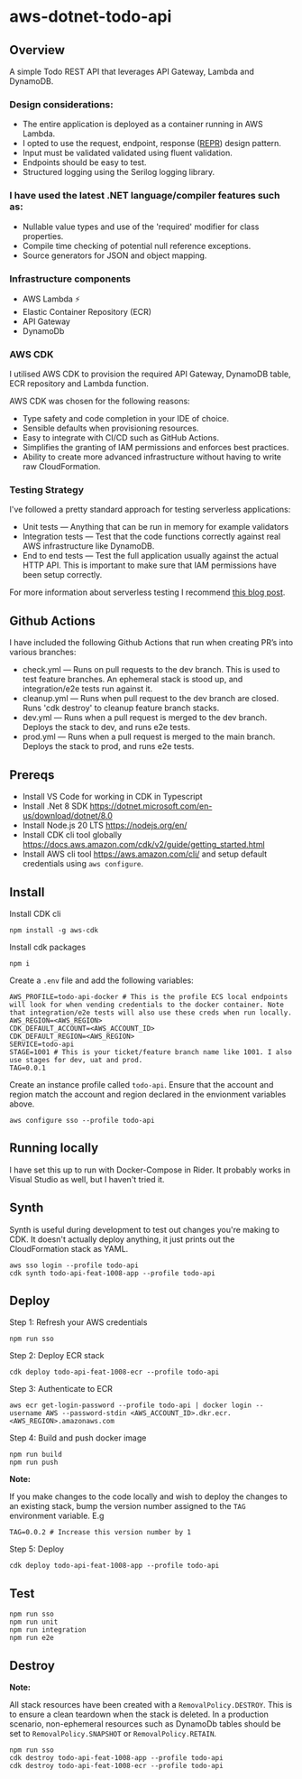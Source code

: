 # aws-dotnet-todo-api

## Overview

A simple Todo REST API that leverages API Gateway, Lambda and DynamoDB.

### Design considerations:

- The entire application is deployed as a container running in AWS Lambda.
- I opted to use the request, endpoint, response ([REPR](https://deviq.com/design-patterns/repr-design-pattern)) design pattern.
- Input must be validated validated using fluent validation.
- Endpoints should be easy to test.
- Structured logging using the Serilog logging library.

### I have used the latest .NET language/compiler features such as:

- Nullable value types and use of the 'required' modifier for class properties.
- Compile time checking of potential null reference exceptions.
- Source generators for JSON and object mapping.

### Infrastructure components

- AWS Lambda ⚡
- Elastic Container Repository (ECR)
- API Gateway
- DynamoDb

### AWS CDK

I utilised AWS CDK to provision the required API Gateway, DynamoDB table, ECR repository and Lambda function.

AWS CDK was chosen for the following reasons:

- Type safety and code completion in your IDE of choice.
- Sensible defaults when provisioning resources.
- Easy to integrate with CI/CD such as GitHub Actions.
- Simplifies the granting of IAM permissions and enforces best practices.
- Ability to create more advanced infrastructure without having to write raw CloudFormation.

### Testing Strategy

I've followed a pretty standard approach for testing serverless applications:

- Unit tests — Anything that can be run in memory for example validators
- Integration tests — Test that the code functions correctly against real AWS infrastructure like DynamoDB.
- End to end tests — Test the full application usually against the actual HTTP API. This is important to make sure that IAM permissions have been setup correctly.

For more information about serverless testing I recommend [this blog post](https://theburningmonk.com/2022/05/my-testing-strategy-for-serverless-applications/).

## Github Actions

I have included the following Github Actions that run when creating PR’s into various branches:

- check.yml — Runs on pull requests to the dev branch. This is used to test feature branches. An ephemeral stack is stood up, and integration/e2e tests run against it.
- cleanup.yml — Runs when pull request to the dev branch are closed. Runs 'cdk destroy' to cleanup feature branch stacks.
- dev.yml — Runs when a pull request is merged to the dev branch. Deploys the stack to dev, and runs e2e tests.
- prod.yml — Runs when a pull request is merged to the main branch. Deploys the stack to prod, and runs e2e tests.

## Prereqs

- Install VS Code for working in CDK in Typescript
- Install .Net 8 SDK https://dotnet.microsoft.com/en-us/download/dotnet/8.0
- Install Node.js 20 LTS https://nodejs.org/en/
- Install CDK cli tool globally https://docs.aws.amazon.com/cdk/v2/guide/getting_started.html
- Install AWS cli tool https://aws.amazon.com/cli/ and setup default credentials using `aws configure`.

## Install

Install CDK cli

```
npm install -g aws-cdk
```

Install cdk packages

```
npm i
```

Create a `.env` file and add the following variables:

```
AWS_PROFILE=todo-api-docker # This is the profile ECS local endpoints will look for when vending credentials to the docker container. Note that integration/e2e tests will also use these creds when run locally.
AWS_REGION=<AWS_REGION>
CDK_DEFAULT_ACCOUNT=<AWS_ACCOUNT_ID>
CDK_DEFAULT_REGION=<AWS_REGION>
SERVICE=todo-api
STAGE=1001 # This is your ticket/feature branch name like 1001. I also use stages for dev, uat and prod.
TAG=0.0.1
```

Create an instance profile called `todo-api`. Ensure that the account and region match the account and region declared in the envionment variables above.

```
aws configure sso --profile todo-api
```

## Running locally

I have set this up to run with Docker-Compose in Rider. It probably works in Visual Studio as well, but I haven't tried it.

## Synth

Synth is useful during development to test out changes you're making to CDK. It doesn't actually deploy anything, it just
prints out the CloudFormation stack as YAML.

```
aws sso login --profile todo-api
cdk synth todo-api-feat-1008-app --profile todo-api
```

## Deploy

Step 1: Refresh your AWS credentials

```
npm run sso
```

Step 2: Deploy ECR stack

```
cdk deploy todo-api-feat-1008-ecr --profile todo-api
```

Step 3: Authenticate to ECR

```
aws ecr get-login-password --profile todo-api | docker login --username AWS --password-stdin <AWS_ACCOUNT_ID>.dkr.ecr.<AWS_REGION>.amazonaws.com
```

Step 4: Build and push docker image

```
npm run build
npm run push
```

**Note:**

If you make changes to the code locally and wish to deploy the changes to an existing stack, bump the version number assigned to the `TAG` environment variable. E.g

```
TAG=0.0.2 # Increase this version number by 1
```

Step 5: Deploy

```
cdk deploy todo-api-feat-1008-app --profile todo-api
```

## Test

```
npm run sso
npm run unit
npm run integration
npm run e2e
```

## Destroy

**Note:**

All stack resources have been created with a `RemovalPolicy.DESTROY`. This is to ensure a clean teardown when the stack is deleted. In a production scenario, non-ephemeral resources such as DynamoDb tables should be set to `RemovalPolicy.SNAPSHOT` or `RemovalPolicy.RETAIN`.

```
npm run sso
cdk destroy todo-api-feat-1008-app --profile todo-api
cdk destroy todo-api-feat-1008-ecr --profile todo-api
```
